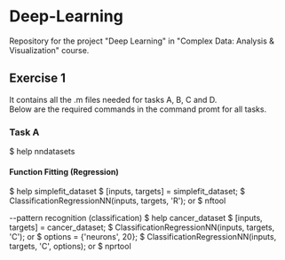 # Deep-Learning

Repository for the project "Deep Learning" in "Complex Data: Analysis & Visualization" course.

## Exercise 1

It contains all the .m files needed for tasks A, B, C and D. <br />
Below are the required commands in the command promt for all tasks.

### Task A

$ help nndatasets

#### Function Fitting (Regression)

$ help simplefit_dataset
$ [inputs, targets] = simplefit_dataset;
$ ClassificationRegressionNN(inputs, targets, 'R');
or 
$ nftool

--pattern recognition (classification)
$ help cancer_dataset
$ [inputs, targets] = cancer_dataset;
$ ClassificationRegressionNN(inputs, targets, 'C');
or
$ options = {'neurons', 20};
$ ClassificationRegressionNN(inputs, targets, 'C', options);
or 
$ nprtool

